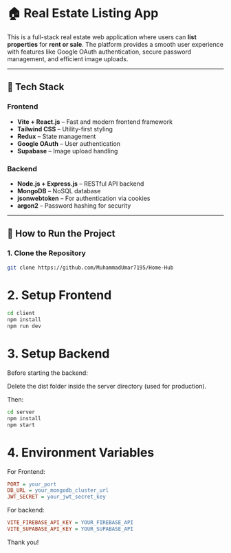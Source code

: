 # 🏠 Real Estate Listing App

This is a full-stack real estate web application where users can **list properties** for **rent or sale**. The platform provides a smooth user experience with features like Google OAuth authentication, secure password management, and efficient image uploads.

---

## 🚀 Tech Stack

### Frontend
- **Vite + React.js** – Fast and modern frontend framework
- **Tailwind CSS** – Utility-first styling
- **Redux** – State management
- **Google OAuth** – User authentication
- **Supabase** – Image upload handling

### Backend
- **Node.js + Express.js** – RESTful API backend
- **MongoDB** – NoSQL database
- **jsonwebtoken** – For authentication via cookies
- **argon2** – Password hashing for security

---

## 🔧 How to Run the Project

### 1. Clone the Repository
```bash
git clone https://github.com/MuhammadUmar7195/Home-Hub
```
# 2. Setup Frontend
```bash
cd client
npm install
npm run dev
```
# 3. Setup Backend
Before starting the backend:

Delete the dist folder inside the server directory (used for production).

Then:
```bash
cd server
npm install
npm start
```
# 4. Environment Variables
For Frontend: 
```ini
PORT = your_port
DB_URL = your_mongodb_cluster_url
JWT_SECRET = your_jwt_secret_key
```
For backend: 
```ini
VITE_FIREBASE_API_KEY = YOUR_FIREBASE_API
VITE_SUPABASE_API_KEY = YOUR_SUPABASE_API
```

Thank you!

